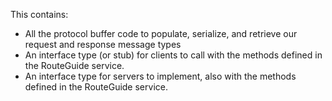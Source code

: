 
This contains:
- All the protocol buffer code to populate, serialize, and retrieve our request and response message types
- An interface type (or stub) for clients to call with the methods defined in the RouteGuide service.
- An interface type for servers to implement, also with the methods defined in the RouteGuide service.
